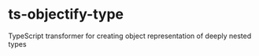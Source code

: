 # ts-objectify-type
TypeScript transformer for creating object representation of deeply nested types
